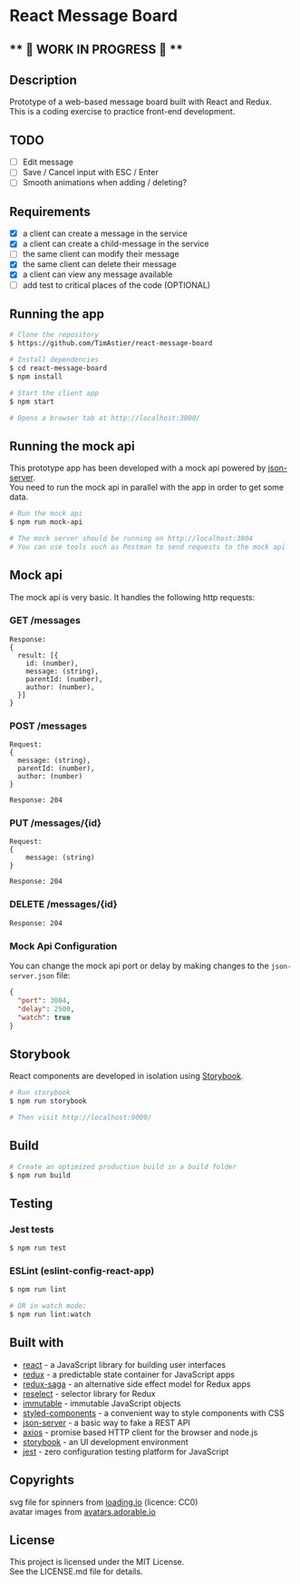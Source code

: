 # React Message Board

## \** 🔨 WORK IN PROGRESS 🔨 \**

## Description
Prototype of a web-based message board built with React and Redux.  
This is a coding exercise to practice front-end development.

## TODO

- [ ] Edit message
- [ ] Save / Cancel input with ESC / Enter
- [ ] Smooth animations when adding / deleting?

## Requirements

- [x] a client can create a message in the service
- [x] a client can create a child-message in the service
- [ ] the same client can modify their message
- [x] the same client can delete their message
- [x] a client can view any message available
- [ ] add test to critical places of the code (OPTIONAL)

## Running the app

```sh
# Clone the repository
$ https://github.com/TimAstier/react-message-board

# Install dependencies
$ cd react-message-board
$ npm install

# Start the client app
$ npm start

# Opens a browser tab at http://localhost:3000/
```

## Running the mock api

This prototype app has been developed with a mock api powered by [json-server](https://github.com/typicode/json-server).  
You need to run the mock api in parallel with the app in order to get some data.

```sh
# Run the mock api
$ npm run mock-api

# The mock server should be running on http://localhost:3004
# You can use tools such as Postman to send requests to the mock api
```

## Mock api

The mock api is very basic. It handles the following http requests:

### GET /messages  
```
Response:
{
  result: [{
  	id: (number),
  	message: (string),
  	parentId: (number),
  	author: (number),
  }]
}
```

### POST /messages
```
Request:
{
  message: (string),
  parentId: (number),
  author: (number)
}

Response: 204
```

### PUT /messages/{id}
```
Request:
{
	message: (string)
}

Response: 204
```

### DELETE /messages/{id}
```
Response: 204
```

### Mock Api Configuration

You can change the mock api port or delay by making changes to the ```json-server.json``` file:

```json
{
  "port": 3004,
  "delay": 2500,
  "watch": true
}
```

## Storybook
React components are developed in isolation using [Storybook](https://storybook.js.org/).

```sh
# Run storybook
$ npm run storybook

# Then visit http://localhost:9009/
```

## Build

```sh
# Create an optimized production build in a build folder
$ npm run build
```

## Testing

### Jest tests
```
$ npm run test
```

### ESLint (eslint-config-react-app)
```sh
$ npm run lint

# OR in watch mode:
$ npm run lint:watch
```

## Built with
- [react](https://reactjs.org/) - a JavaScript library for building user interfaces
- [redux](https://redux.js.org/) - a predictable state container for JavaScript apps 
- [redux-saga](https://github.com/redux-saga/redux-saga) - an alternative side effect model for Redux apps 
- [reselect](https://github.com/reduxjs/reselect) - selector library for Redux
- [immutable](https://facebook.github.io/immutable-js/) - immutable JavaScript objects
- [styled-components](https://www.styled-components.com/) - a convenient way to style components with CSS
- [json-server](https://github.com/typicode/json-server) - a basic way to fake a REST API
- [axios](https://github.com/axios/axios) - promise based HTTP client for the browser and node.js
- [storybook](https://storybook.js.org/) - an UI development environment  
- [jest](https://jestjs.io/) - zero configuration testing platform for JavaScript

## Copyrights

svg file for spinners from [loading.io](loading.io) (licence: CC0)  
avatar images from [avatars.adorable.io](http://avatars.adorable.io/)  

## License

This project is licensed under the MIT License.  
See the LICENSE.md file for details.
